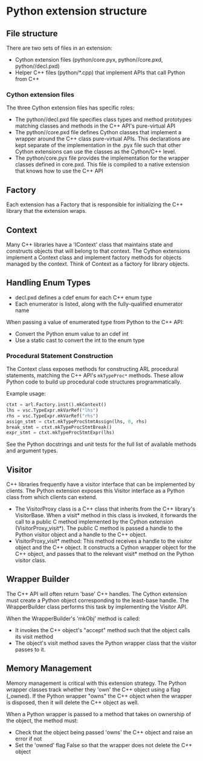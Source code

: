 
# Python extension structure

## File structure
There are two sets of files in an extension:
- Cython extension files (python/core.pyx, python/<pkg>/core.pxd, python/<pkg>/decl.pxd)
- Helper C++ files (python/*.cpp) that implement APIs that call Python from C++

### Cython extension files
The three Cython extension files has specific roles:
- The python/<package>/decl.pxd file specifies class types and method prototypes matching 
  classes and methods in the C++ API's pure-virtual API 
- The python/<package>/core.pxd file defines Cython classes that implement a wrapper around the 
  C++ class pure-virtual APIs. This declarations are kept separate of the implementation
  in the .pyx file such that other Cython extensions can use the classes as the Cython/C++
  level.
- The python/core.pyx file provides the implementation for the wrapper classes defined in core.pxd.
  This file is compiled to a native extension that knows how to use the C++ API

## Factory
Each extension has a Factory that is responsible for initializing the C++ library that
the extension wraps. 

## Context
Many C++ libraries have a 'IContext' class that maintains state and constructs objects
that will belong to that context. The Cython extensions implement a Context class
and implement factory methods for objects managed by the context. Think of Context
as a factory for library objects.

## Handling Enum Types
- decl.pxd defines a cdef enum for each C++ enum type
- Each enumerator is listed, along with the fully-qualified enumerator name

When passing a value of enumerated type from Python to the C++ API:
- Convert the Python enum value to an cdef int
- Use a static cast to convert the int to the enum type

### Procedural Statement Construction

The Context class exposes methods for constructing ARL procedural statements, matching the C++ API's `mkTypeProc*` methods. These allow Python code to build up procedural code structures programmatically.

Example usage:
```python
ctxt = arl.Factory.inst().mkContext()
lhs = vsc.TypeExpr.mkVarRef("lhs")
rhs = vsc.TypeExpr.mkVarRef("rhs")
assign_stmt = ctxt.mkTypeProcStmtAssign(lhs, 0, rhs)
break_stmt = ctxt.mkTypeProcStmtBreak()
expr_stmt = ctxt.mkTypeProcStmtExpr(lhs)
```
See the Python docstrings and unit tests for the full list of available methods and argument types.

## Visitor
C++ libraries frequently have a visitor interface that can be implemented by clients. 
The Python extension exposes this Visitor interface as a Python class from which clients
can extend.
- The VisitorProxy class is a C++ class that inherits from the C++ library's VisitorBase.
  When a visit* method in this class is invoked, it forwards the call to a public 
  C method implemented by the Cython extension (VisitorProxy_visit*). The public C 
  method is passed a handle to the Python visitor object and a handle to the C++ object.
- VisitorProxy_visit* method: This method receives a handle to the visitor object
  and the C++ object. It constructs a Cython wrapper object for the C++ object, and
  passes that to the relevant visit* method on the Python visitor class.


## Wrapper Builder
The C++ API will often return 'base' C++ handles. The Cython extension must create
a Python object corresponding to the least-base handle. The WrapperBuilder class
performs this task by implementing the Visitor API.

When the WrapperBuilder's 'mkObj' method is called:
- It invokes the C++ object's "accept" method such that the object calls its
  visit method
- The object's visit method saves the Python wrapper class that the visitor
  passes to it.

## Memory Management
Memory management is critical with this extension strategy. The Python wrapper classes track
whether they 'own' the C++ object using a flag (_owned). If the Python wrapper "owns"
the C++ object when the wrapper is disposed, then it will delete the C++ object as well.

When a Python wrapper is passed to a method that takes on ownership of the object,
the method must:
- Check that the object being passed 'owns' the C++ object and raise an error if not
- Set the 'owned' flag False so that the wrapper does not delete the C++ object

